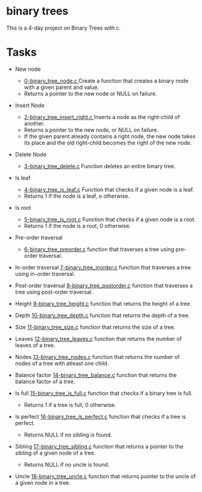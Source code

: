 # binary trees
This is a 4-day project on Binary Trees with c.

# Tasks
* New node
	* <a href="0-binary_tree_node.c">0-binary_tree_node.c </a> Create a function that creates a binary node with a given parent and value. 
	* Returns a pointer to the new node or NULL on failure.

* Insert Node
	* <a href="2-binary_tree_insert_right.c">2-binary_tree_insert_right.c </a> Inserts a node as the right-child of another.
	* Returns a pointer to the new node, or NULL on failure.
	* If the given parent already contains a right node, the new node takes its place and the old right-child becomes the right of the new node.

* Delete Node
	* <a href="3-binary_tree_delete.c">3-binary_tree_delete.c</a> Function deletes an entire binary tree.

* Is leaf
	* <a href="4-binary_tree_is_leaf.c">4-binary_tree_is_leaf.c</a> Function that checks if a given node is a leaf.
	* Returns 1 if the node is a leaf, o otherwise.

* Is root
	* <a href="5-binary_tree_is_root.c">5-binary_tree_is_root.c</a> Function that checks if a given node is a root.
	* Returns 1 if the node is a root, 0 otherwise.

* Pre-order traversal
	* <a href="6-binary_tree_preorder.c">6-binary_tree_preorder.c</a> function that traverses a tree using pre-order traversal.

* In-order traversal <a href="7-binary_tree_inorder.c">7-binary_tree_inorder.c</a> function that traverses a tree using in-order traversal.

* Post-order traversal <a href="8-binary_tree_postorder.c">8-binary_tree_postorder.c</a> function that traverses a tree using post-order traversal.

* Height <a href="9-binary_tree_height.c">9-binary_tree_height.c</a> function that returns the height of a tree.

* Depth <a href="10-binary_tree_depth.c">10-binary_tree_depth.c</a> function that returns the depth of a tree.

* Size <a href="11-binary_tree_size.c">11-binary_tree_size.c</a> function that returns the size of a tree.

* Leaves <a href="12-binary_tree_leaves.c">12-binary_tree_leaves.c</a> function that returns the number of leaves of a tree.

* Nodes <a href="13-binary_tree_nodes.c">13-binary_tree_nodes.c</a> function that returns the number of nodes of a tree with atleast one child.

* Balance factor <a href="14-binary_tree_balance.c">14-binary_tree_balance.c</a> function that returns the balance factor of a tree.

* Is full <a href="15-binary_tree_is_full.c">15-binary_tree_is_full.c</a> function that checks if a binary tree is full.
	* Returns 1 if a tree is full, 0 otherwise.

* Is perfect <a href="16-binary_tree_is perfect.c">16-binary_tree_is_perfect.c</a> function that checks if a tree is perfect.
	* Returns NULL if no sibling is found.

* Sibling <a href="17-binary_tree_sibling.c">17-binary_tree_sibling.c</a> function that returns a pointer to the sibling of a given node of a tree.
	* Returns NULL if no uncle is found.

* Uncle <a href="18-binary_tree_uncle.c">18-binary_tree_uncle.c</a> function that returns pointer to the uncle of a given node in a tree.


	

